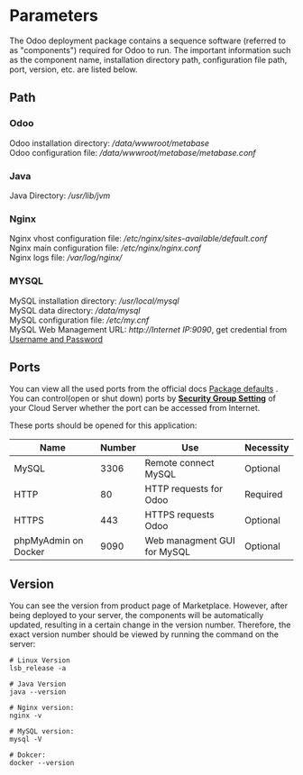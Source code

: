 # Parameters

The Odoo deployment package contains a sequence software (referred to as "components") required for Odoo to run. The important information such as the component name, installation directory path, configuration file path, port, version, etc. are listed below.

## Path

### Odoo

Odoo installation directory: */data/wwwroot/metabase*  
Odoo configuration file: */data/wwwroot/metabase/metabase.conf*  

### Java

Java Directory: */usr/lib/jvm*

### Nginx

Nginx vhost configuration file: */etc/nginx/sites-available/default.conf*  
Nginx main configuration file: */etc/nginx/nginx.conf*  
Nginx logs file: */var/log/nginx/*

### MYSQL

MySQL installation directory: */usr/local/mysql*  
MySQL data directory: */data/mysql*  
MySQL configuration file: */etc/my.cnf*    
MySQL Web Management URL: *http://Internet IP:9090*, get credential from [Username and Password](/stack-accounts.md)


## Ports

You can view all the used ports from the official docs [Package defaults](https://docs.gitlab.com/omnibus/package-information/defaults.html) . You can control(open or shut down) ports by **[Security Group Setting](https://support.websoft9.com/docs/faq/zh/tech-instance.html)** of your Cloud Server whether the port can be accessed from Internet.

These ports should be opened for this application:

| Name | Number | Use |  Necessity |
| --- | --- | --- | --- |
| MySQL | 3306 | Remote connect MySQL | Optional |
| HTTP | 80 | HTTP requests for Odoo | Required |
| HTTPS | 443 | HTTPS requests Odoo | Optional |
| phpMyAdmin on Docker | 9090 | Web managment GUI for MySQL | Optional |

## Version

You can see the version from product page of Marketplace. However, after being deployed to your server, the components will be automatically updated, resulting in a certain change in the version number. Therefore, the exact version number should be viewed by running the command on the server:

```shell
# Linux Version
lsb_release -a

# Java Version
java --version

# Nginx version:
nginx -v

# MySQL version:
mysql -V

# Dokcer:
docker --version
```